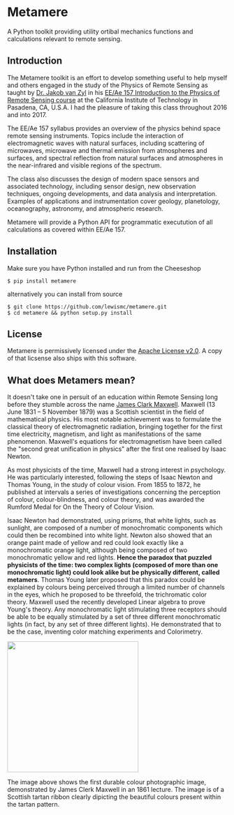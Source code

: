 # Metamere
A Python toolkit providing utility ortibal mechanics functions and calculations relevant to remote sensing.

## Introduction
The Metamere toolkit is an effort to develop something useful to help myself and others engaged in the study of 
the Physics of Remote Sensing as taught by [Dr. Jakob van Zyl](http://www.jpl.nasa.gov/about/bio_zyl.php) 
in his [EE/Ae 157 Introduction to the Physics of Remote Sensing course](http://www.its.caltech.edu/~ee157/) 
at the California Institute of Technology in Pasadena, CA, U.S.A. I had the pleasure of taking this class throughout
2016 and into 2017.

The EE/Ae 157 syllabus provides an overview of the physics behind space remote sensing instruments. 
Topics include the interaction of electromagnetic waves with natural surfaces, including scattering of microwaves, 
microwave and thermal emission from atmospheres and surfaces, and spectral reflection from natural surfaces and 
atmospheres in the near-infrared and visible regions of the spectrum. 

The class also discusses the design of modern space sensors and associated technology, including sensor design, 
new observation techniques, ongoing developments, and data analysis and interpretation. Examples of applications 
and instrumentation cover geology, planetology, oceanography, astronomy, and atmospheric research.

Metamere will provide a Python API for programmatic executution of all calculations as covered within EE/Ae 157.

## Installation
Make sure you have Python installed and run from the Cheeseshop
```
$ pip install metamere
```
alternatively you can install from source
```
$ git clone https://github.com/lewismc/metamere.git
$ cd metamere && python setup.py install
```

## License
Metamere is permissively licensed under the [Apache License v2.0](http://www.apache.org/licenses/LICENSE-2.0).
A copy of that licsense also ships with this software.

## What does Metamers mean?
It doesn't take one in persuit of an education within Remote Sensing long before they stumble across the name [James Clark Maxwell](https://en.wikipedia.org/wiki/James_Clerk_Maxwell). Maxwell (13 June 1831 – 5 November 1879) was a Scottish scientist in the field of mathematical physics. His most notable achievement was to formulate the classical theory of electromagnetic radiation, bringing together for the first time electricity, magnetism, and light as manifestations of the same phenomenon. Maxwell's equations for electromagnetism have been called the "second great unification in physics" after the first one realised by Isaac Newton.

As most physicists of the time, Maxwell had a strong interest in psychology. He was particularly interested, following the steps of Isaac Newton and Thomas Young, in the study of colour vision. From 1855 to 1872, he published at intervals a series of investigations concerning the perception of colour, colour-blindness, and colour theory, and was awarded the Rumford Medal for On the Theory of Colour Vision.

Isaac Newton had demonstrated, using prisms, that white lights, such as sunlight, are composed of a number of monochromatic components which could then be recombined into white light. Newton also showed that an orange paint made of yellow and red could look exactly like a monochromatic orange light, although being composed of two monochromatic yellow and red lights. **Hence the paradox that puzzled physicists of the time: two complex lights (composed of more than one monochromatic light) could look alike but be physically different, called metamers**. Thomas Young later proposed that this paradox could be explained by colours being perceived through a limited number of channels in the eyes, which he proposed to be threefold, the trichromatic color theory. Maxwell used the recently developed Linear algebra to prove Young's theory. Any monochromatic light stimulating three receptors should be able to be equally stimulated by a set of three different monochromatic lights (in fact, by any set of three different lights). He demonstrated that to be the case, inventing color matching experiments and Colorimetry.

<img src="https://github.com/lewismc/metameres/blob/master/docs/Tartan_Ribbon.jpg" width="300" />

The image above shows the first durable colour photographic image, demonstrated by James Clerk Maxwell in an 1861 lecture. The image is of a Scottish tartan ribbon clearly dipicting the beautiful colours present within the tartan pattern. 

